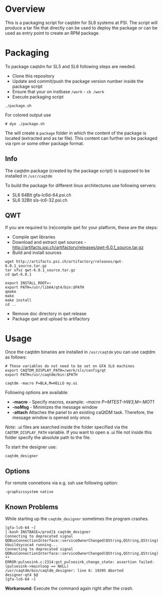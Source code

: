 # Overview
This is a packaging script for caqtdm for SL6 systems at PSI. The script will produce a tar file that directly can be used to deploy the package or can be used as entry point to create an RPM package.

# Packaging
To package caqtdm for SL5 and SL6 following steps are needed.

 * Clone this repository
 * Update and commit/push the package version number inside the package script
 * Ensure that your on instbase `/work` - `cb /work`
 * Execute packaging script

```
./package.sh
```

For colored output use

```
# dye ./package.sh
```

The will create a `package` folder in which the content of the package is located (extracted and as tar file). This content
can further on be packaged via rpm or some other package format.

## Info
The caqtdm package (created by the package script) is supposed to be installed in `/usr/caqtdm`

To build the package for different linux architectures use following servers:

 * SL6 64Bit gfa-lc6d-64.psi.ch
 * SL6 32Bit sls-lc6-32.psi.ch

## QWT
If you are required to (re)compile qwt for your platform, these are the steps:

 * Compile qwt libraries
  * Download and extract qwt sources - http://artifacts.psi.ch/artifactory/releases/qwt-6.0.1_source.tar.gz
  * Build and install sources

```
wget http://artifacts.psi.ch/artifactory/releases/qwt-6.0.1_source.tar.gz
tar xfvz qwt-6.0.1_source.tar.gz
cd qwt-6.0.1

export INSTALL_ROOT=~
export PATH=/usr/lib64/qt4/bin:$PATH
qmake
make
make install
cd ..
```

 * Remove doc directory in qwt release
 * Package qwt and upload to artifactory


# Usage
Once the caqtdm binaries are installed in `/usr/caqtdm` you can use caqtdm as follows:

```
# These variables do not need to be set on GFA SL6 machines
export CAQTDM_DISPLAY_PATH=/work/sls/config/qt
export PATH=/usr/caqtdm/bin:$PATH

caqtdm -macro P=BLA,M=HELLO my.ui
```

Following options are available:

  * __-macro__ - Specify macros, example: _-macro P=MTEST-HW3,M=:MOT1_
  * __-noMsg__ - Minimizes the message window
  * __-attach__  Attaches the panel to an existing caQtDM task. Therefore, the message window is opened only once.

_Note:_ .ui files are searched inside the folder specified via the `CAQTDM_DISPLAY_PATH` variable. If you want to open a .ui
file not inside this folder specify the absolute path to the file.


To start the designer use:

```
caqtdm_designer
```

## Options
For remote connetions via e.g. ssh use following option:

```
-graphicssystem native
```

## Known Problems

While starting up the `caqtdm_designer` sometimes the program crashes.

```
[gfa-lc6-64 ~]
[-bash INSTBASE=/prod]$ caqtdm_designer
Connecting to deprecated signal QDBusConnectionInterface::serviceOwnerChanged(QString,QString,QString)
kbuildsycoca4 running...
Connecting to deprecated signal QDBusConnectionInterface::serviceOwnerChanged(QString,QString,QString)
**
ERROR:pulsesink.c:2314:gst_pulsesink_change_state: assertion failed: (pulsesink->mainloop == NULL)
/usr/caqtdm/bin/caqtdm_designer: line 6: 19395 Aborted                 designer-qt4 $@
[gfa-lc6-64 ~]
```

__Workaround:__ Execute the command again right after the crash.
